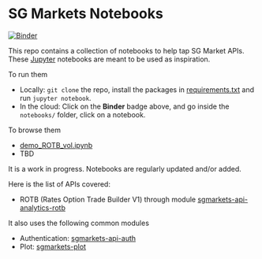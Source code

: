 # SG Markets Notebooks

[![Binder](https://mybinder.org/badge.svg)](https://mybinder.org/v2/gh/sgmarkets/sgmarkets-notebooks/master)

This repo contains a collection of notebooks to help tap SG Market APIs.  
These [Jupyter](http://jupyter.org/) notebooks are meant to be used as inspiration.  

To run them
+ Locally: `git clone` the repo, install the packages in [requirements.txt]() and run `jupyter notebook`.
+ In the cloud: Click on the **Binder** badge above, and go inside the `notebooks/` folder, click on a notebook.  

To browse them
+ [demo_ROTB_vol.ipynb](http://nbviewer.jupyter.org/github/sgmarkets/sgmarkets-notebooks/blob/master/notebooks/demo_ROTB_vol.ipynb)
+ TBD

It is a work in progress. Notebooks are regularly updated and/or added.  

Here is the list of APIs covered:
+ ROTB (Rates Option Trade Builder V1) through module [sgmarkets-api-analytics-rotb](https://gitlab.com/sgmarkets/sgmarkets-api-analytics-rotb)


It also uses the following common modules
+ Authentication: [sgmarkets-api-auth](https://gitlab.com/sgmarkets/sgmarkets-api-auth)
+ Plot: [sgmarkets-plot](https://gitlab.com/sgmarkets/sgmarkets-plot)
